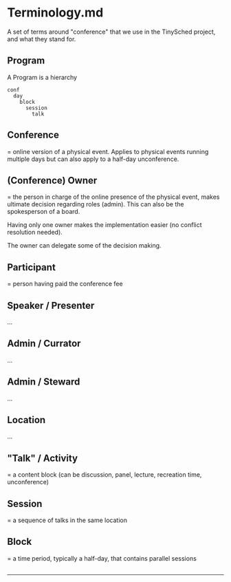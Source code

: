 # Terminology.md

A set of terms around "conference" that we use in the TinySched
project, and what they stand for.


## Program

A Program is a hierarchy
```
conf
  day
    block
      session
        talk
```


## Conference

= online version of a physical event. Applies to physical events
running multiple days but can also apply to a half-day unconference.


## (Conference) Owner

= the person in charge of the online presence of the physical event,
makes ultimate decision regarding roles (admin). This can also be
the spokesperson of a board.

Having only one owner makes the implementation easier (no conflict
resolution needed).

The owner can delegate some of the decision making.


## Participant

= person having paid the conference fee


## Speaker / Presenter

...


## Admin / Currator

...


## Admin / Steward

...


## Location

...


## "Talk" / Activity

= a content block (can be discussion, panel, lecture,
recreation time, unconference)


## Session

= a sequence of talks in the same location


## Block

= a time period, typically a half-day, that contains parallel sessions


##


---
